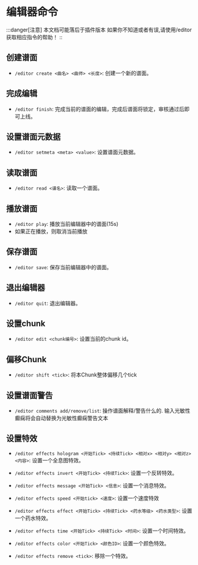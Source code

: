 # 编辑器命令

:::danger[注意]
本文档可能落后于插件版本
如果你不知道或者有误,请使用/editor获取相应指令的帮助！
::


## 创建谱面

- `/editor create <曲名> <曲师> <长度>`: 创建一个新的谱面。

## 完成编辑

- `/editor finish`: 完成当前的谱面的编辑，完成后谱面将锁定，审核通过后即可上线。

## 设置谱面元数据

- `/editor setmeta <meta> <value>`: 设置谱面元数据。

## 读取谱面

- `/editor read <谱名>`: 读取一个谱面。

## 播放谱面

- `/editor play`: 播放当前编辑器中的谱面(15s)
- 如果正在播放，则取消当前播放

## 保存谱面

- `/editor save`: 保存当前编辑器中的谱面。

## 退出编辑器

- `/editor quit`: 退出编辑器。

## 设置chunk

- `/editor edit <chunk编号>`: 设置当前的chunk id。

## 偏移Chunk

- `/editor shift <tick>`: 将本Chunk整体偏移几个tick

## 设置谱面警告

- `/editor comments add/remove/list`: 操作谱面解释/警告什么的. 输入光敏性癫痫将会自动替换为光敏性癫痫警告文本

## 设置特效

- `/editor effects hologram <开始Tick> <持续Tick> <相对x> <相对y> <相对z> <内容>`: 设置一个全息图特效。

- `/editor effects invert <开始Tick> <持续Tick>`: 设置一个反转特效。

- `/editor effects message <开始Tick> <信息>`: 设置一个消息特效。

- `/editor effects speed <开始tick> <速度>`: 设置一个速度特效

- `/editor effects effect <开始Tick> <持续Tick> <药水等级> <药水类型>`: 设置一个药水特效。

- `/editor effects time <开始Tick> <持续Tick> <时间>`: 设置一个时间特效。

- `/editor effects color <开始Tick> <颜色ID>`: 设置一个颜色特效。

- `/editor effects remove <tick>`: 移除一个特效。

